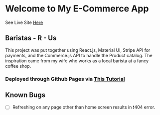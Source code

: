 # Welcome to My E-Commerce App

See Live Site [Here](https://cinoma.github.io/baristas-r-us/)

## Baristas - R - Us

This project was put together using React.js, Material UI, Stripe API for payments, and the Commerce.js API to handle the Product catalog.
The inspiration came from my wife who works as a local barista at a fancy coffee shop.

### Deployed through Github Pages via [This Tutorial](https://github.com/gitname/react-gh-pages)

## Known Bugs
- [ ] Refreshing on any page other than home screen results in ❗404 error.
